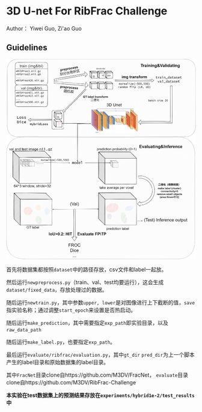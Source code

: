 # 3D U-net For RibFrac Challenge

Author： Yiwei Guo, Zi'ao Guo

## Guidelines

![img](https://github.com/cantabile-kwok/3D-U-net-for-RibFrac/blob/main/flowchart.png)

首先将数据集都按照`dataset`中的路径存放，csv文件和label一起放。

然后运行`newpreprocess.py`（train、val、test均要运行），这会生成`dataset/fixed_data`，存放处理过的数据。

随后运行`newtrain.py`，其中参数`upper, lower`是对图像进行上下截断的值，`save`指实验名称；通过调整`start_epoch`来设置是否热启动。

随后运行`make_prediction`，其中需要指定`exp_path`即实验目录，以及`raw_data_path`

随后运行`make_label.py`，也要指定`exp_path`。

最后运行`evaluate/ribfrac/evaluation.py`，其中`gt_dir` `pred_dir`为上一个脚本产生的label目录和原始数据集的label目录。

其中`FracNet`目录clone自https://github.com/M3DV/FracNet， `evaluate`目录clone自https://github.com/M3DV/RibFrac-Challenge

**本实验在test数据集上的预测结果存放在`experiments/hybrid1e-2/test_results`中**
